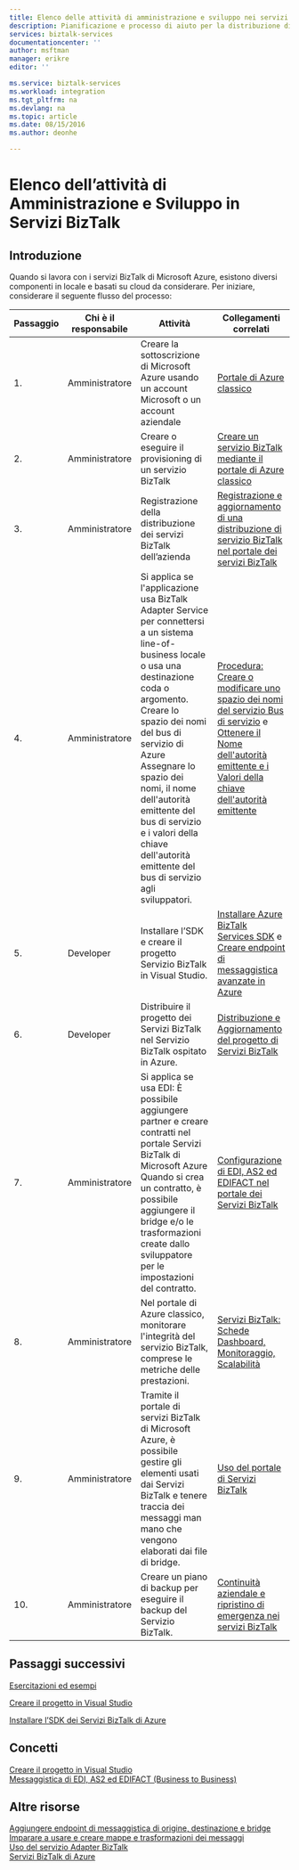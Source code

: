 ```yaml
---
title: Elenco delle attività di amministrazione e sviluppo nei servizi BizTalk | Microsoft Docs
description: Pianificazione e processo di aiuto per la distribuzione di servizi BizTalk di Azure.
services: biztalk-services
documentationcenter: ''
author: msftman
manager: erikre
editor: ''

ms.service: biztalk-services
ms.workload: integration
ms.tgt_pltfrm: na
ms.devlang: na
ms.topic: article
ms.date: 08/15/2016
ms.author: deonhe

---
```

# <a name="administration-and-development-task-list-in-biztalk-services"></a>Elenco dell’attività di Amministrazione e Sviluppo in Servizi BizTalk
## <a name="getting-started"></a>Introduzione
Quando si lavora con i servizi BizTalk di Microsoft Azure, esistono diversi componenti in locale e basati su cloud da considerare. Per iniziare, considerare il seguente flusso del processo:  

| Passaggio | Chi è il responsabile | Attività | Collegamenti correlati |
| --- | --- | --- | --- |
| 1. |Amministratore |Creare la sottoscrizione di Microsoft Azure usando un account Microsoft o un account aziendale |[Portale di Azure classico](http://go.microsoft.com/fwlink/p/?LinkID=213885) |
| 2. |Amministratore |Creare o eseguire il provisioning di un servizio BizTalk |[Creare un servizio BizTalk mediante il portale di Azure classico](http://go.microsoft.com/fwlink/p/?LinkID=302280) |
| 3. |Amministratore |Registrazione della distribuzione dei servizi BizTalk dell’azienda |[Registrazione e aggiornamento di una distribuzione di servizio BizTalk nel portale dei servizi BizTalk](https://msdn.microsoft.com/library/azure/hh689837.aspx) |
| 4. |Amministratore |Si applica se l'applicazione usa BizTalk Adapter Service per connettersi a un sistema line-of-business locale o usa una destinazione coda o argomento.  Creare lo spazio dei nomi del bus di servizio di Azure Assegnare lo spazio dei nomi, il nome dell'autorità emittente del bus di servizio e i valori della chiave dell'autorità emittente del bus di servizio agli sviluppatori. |[Procedura: Creare o modificare uno spazio dei nomi del servizio Bus di servizio](../service-bus-messaging/service-bus-dotnet-get-started-with-queues.md) e [Ottenere il Nome dell'autorità emittente e i Valori della chiave dell'autorità emittente](biztalk-issuer-name-issuer-key.md) |
| 5. |Developer |Installare l’SDK e creare il progetto Servizio BizTalk in Visual Studio. |[Installare Azure BizTalk Services SDK](https://msdn.microsoft.com/library/azure/hh689760.aspx) e [Creare endpoint di messaggistica avanzate in Azure](https://msdn.microsoft.com/library/azure/hh689766.aspx) |
| 6. |Developer |Distribuire il progetto dei Servizi BizTalk nel Servizio BizTalk ospitato in Azure. |[Distribuzione e Aggiornamento del progetto di Servizi BizTalk](https://msdn.microsoft.com/library/azure/hh689881.aspx) |
| 7. |Amministratore |Si applica se usa EDI:  È possibile aggiungere partner e creare contratti nel portale Servizi BizTalk di Microsoft Azure Quando si crea un contratto, è possibile aggiungere il bridge e/o le trasformazioni create dallo sviluppatore per le impostazioni del contratto. |[Configurazione di EDI, AS2 ed EDIFACT nel portale dei Servizi BizTalk](https://msdn.microsoft.com/library/azure/hh689853.aspx) |
| 8. |Amministratore |Nel portale di Azure classico, monitorare l'integrità del servizio BizTalk, comprese le metriche delle prestazioni. |[Servizi BizTalk: Schede Dashboard, Monitoraggio, Scalabilità](http://go.microsoft.com/fwlink/p/?LinkID=302281) |
| 9. |Amministratore |Tramite il portale di servizi BizTalk di Microsoft Azure, è possibile gestire gli elementi usati dai Servizi BizTalk e tenere traccia dei messaggi man mano che vengono elaborati dai file di bridge. |[Uso del portale di Servizi BizTalk](https://msdn.microsoft.com/library/azure/dn874043.aspx) |
| 10. |Amministratore |Creare un piano di backup per eseguire il backup del Servizio BizTalk. |[Continuità aziendale e ripristino di emergenza nei servizi BizTalk](https://msdn.microsoft.com/library/azure/dn509557.aspx) |

## <a name="next-steps"></a>Passaggi successivi
[Esercitazioni ed esempi](https://msdn.microsoft.com/library/azure/hh689895.aspx)

[Creare il progetto in Visual Studio](https://msdn.microsoft.com/library/azure/hh689811.aspx)

[Installare l’SDK dei Servizi BizTalk di Azure](https://msdn.microsoft.com/library/azure/hh689760.aspx)

## <a name="concepts"></a>Concetti
[Creare il progetto in Visual Studio](https://msdn.microsoft.com/library/azure/hh689811.aspx)  
[Messaggistica di EDI, AS2 ed EDIFACT (Business to Business)](https://msdn.microsoft.com/library/azure/hh689898.aspx)  

## <a name="other-resources"></a>Altre risorse
[Aggiungere endpoint di messaggistica di origine, destinazione e bridge](https://msdn.microsoft.com/library/azure/hh689877.aspx)  
[Imparare a usare e creare mappe e trasformazioni dei messaggi](https://msdn.microsoft.com/library/azure/hh689905.aspx)  
[Uso del servizio Adapter BizTalk](https://msdn.microsoft.com/library/azure/hh689889.aspx)  
[Servizi BizTalk di Azure](http://go.microsoft.com/fwlink/p/?LinkID=303664)

<!--HONumber=Oct16_HO2-->


